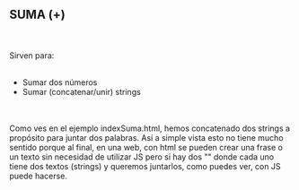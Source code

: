 <h2>SUMA (+)</h2>
<br>
<br>
Sirven para:
<br>
<br>
<ul>
    <li>Sumar dos números</li>
    <li>Sumar (concatenar/unir) strings</li>
</ul>
<br>
<br>
Como ves en el ejemplo indexSuma.html, hemos concatenado dos strings a propósito para juntar dos palabras. Así a simple vista esto no tiene mucho sentido porque al final, en una web, con html se pueden crear una frase o un texto sin necesidad de utilizar JS pero si hay dos "<divs>" donde cada uno tiene dos textos (strings) y queremos juntarlos, como puedes ver, con JS puede hacerse.